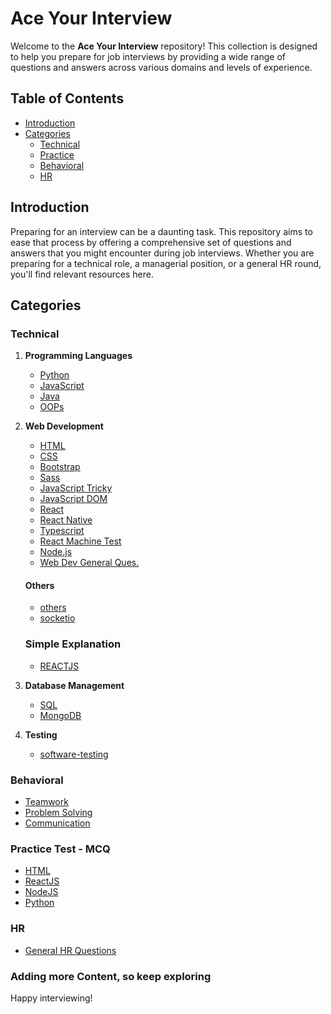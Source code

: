 # Ace Your Interview

Welcome to the **Ace Your Interview** repository! This collection is designed to help you prepare for job interviews by providing a wide range of questions and answers across various domains and levels of experience.

## Table of Contents

- [Introduction](#introduction)
- [Categories](#categories)
  - [Technical](#technical)
  - [Practice](#practice-test---mcq)
  - [Behavioral](#behavioral)
  - [HR](#hr)
  <!-- - [Contributing](#contributing) -->

## Introduction

Preparing for an interview can be a daunting task. This repository aims to ease that process by offering a comprehensive set of questions and answers that you might encounter during job interviews. Whether you are preparing for a technical role, a managerial position, or a general HR round, you'll find relevant resources here.

## Categories

### Technical

1. **Programming Languages**
   - [Python](questions/technical/programming_languages/python/python.md)
   - [JavaScript](questions/technical/programming_languages/javascript)
   - [Java](questions/technical/programming_languages/java/java.md)
   - [OOPs](questions/technical/programming_languages/python/opps.md)
2. **Web Development**

   - [HTML](questions/technical/web_development/html.md)
   - [CSS](questions/technical/web_development/css.md)
   - [Bootstrap](questions/technical/web_development/bootstrap_interview.md)
   - [Sass](questions/technical/web_development/sass_interview_question.md)
   - [JavaScript Tricky](questions/technical/web_development/javascript_tricky_questions.md)
   - [JavaScript DOM](questions/technical/programming_languages/javascript/js_dom.md)
   - [React](questions/technical/web_development/react.md)
   - [React Native](questions/technical/web_development/react_native_question.md)
   - [Typescript](questions/technical/web_development/typescript_interview_question.md)
   - [React Machine Test](questions/technical/web_development/react_machine_test.md)
   - [Node.js](questions/technical/web_development/nodejs.md)
   - [Web Dev General Ques.](questions/technical/web_development/web_dev_general_interview_question.md)

   #### **Others**

   - [others](questions/technical/web_development/others/others.md)
   - [socketio](questions/technical/web_development/others/socketio.md)

   ### **Simple Explanation**

   - [REACTJS](questions/technical/web_development/simple_explaination/react.md)

3. **Database Management**
   - [SQL](questions/technical/databases/sql.md)
   - [MongoDB](questions/technical/databases/mongodb.md)
4. **Testing**
   - [software-testing](questions/technical/Testing/software_testing.md)

### Behavioral

- [Teamwork](questions/behavioral/teamwork.md)
- [Problem Solving](questions/behavioral/problem_solving.md)
- [Communication](questions/behavioral/communication.md)

### Practice Test - MCQ

- [HTML](questions/practice-set/html-MCQ-test.md)
- [ReactJS](questions/practice-set/reactjs-MCQ-test.md)
- [NodeJS](questions/practice-set/nodejs-MCQ-test.md)
- [Python](questions/practice-set/python-MCQ-test.md)

### HR

- [General HR Questions](questions/hr/general.md)

<!-- I'll open it when all questions list -->
<!-- ## Contributing

We welcome contributions from the community to make this repository more comprehensive and up-to-date. If you have any interview questions and answers that you think would be helpful, please follow these steps to contribute:

1. Fork the repository.
2. Create a new branch (`git checkout -b feature-branch`).
3. Add your question and answer to the appropriate category.
4. Commit your changes (`git commit -m 'Add new interview question and answer'`).
5. Push to the branch (`git push origin feature-branch`).
6. Create a pull request.

Please ensure that your contributions are well-organized and follow the existing format. -->

### Adding more Content, so keep exploring

Happy interviewing!
